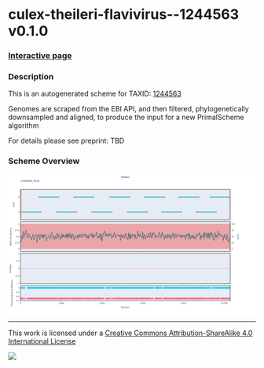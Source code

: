 # culex-theileri-flavivirus--1244563 v0.1.0

### [Interactive page](https://chrisgkent.github.io/schemes/culex-theileri-flavivirus--1244563-1000-v0.1.0)

### Description

This is an autogenerated scheme for TAXID: [1244563](https://www.ncbi.nlm.nih.gov/Taxonomy/Browser/wwwtax.cgi?mode=Info&id=1244563&lvl=3&lin=f&keep=1&srchmode=1&unlock)

Genomes are scraped from the EBI API, and then filtered, phylogenetically downsampled and aligned, to produce the input for a new PrimalScheme algorithm

For details please see preprint: TBD

### Scheme Overview

![Alt text](work/1244563_final.png '1244563_final.png')

------------------------------------------------------------------------

This work is licensed under a [Creative Commons Attribution-ShareAlike 4.0 International License](http://creativecommons.org/licenses/by-sa/4.0/) 

![](https://i.creativecommons.org/l/by-sa/4.0/88x31.png)